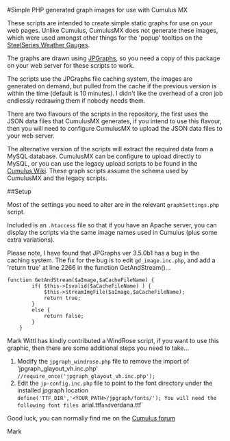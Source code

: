 #Simple PHP generated graph images for use with Cumulus MX

These scripts are intended to create simple static graphs for use on your web pages. Unlike Cumulus, CumulusMX does not generate these images, which were used amongst other things for the 'popup' tooltips on the [SteelSeries Weather Gauges](https://github.com/mcrossley/SteelSeries-Weather-Gauges).

The graphs are drawn using [JPGraphs](http://jpgraph.net/), so you need a copy of this package on your web server for these scripts to work.

The scripts use the JPGraphs file caching system, the images are generated on demand, but pulled from the cache if the previous version is within the time (default is 10 minutes). I didn't like the overhead of a cron job endlessly redrawing them if nobody needs them.

There are two flavours of the scripts in the repository, the first uses the JSON data files that CumulusMX generates, if you intend to use this flavour, then you will need to configure CumulusMX to upload the JSON data files to your web server.

The alternative version of the scripts will extract the required data from a MySQL database. CumulusMX can be configure to upload directly to MySQL, or you can use the legacy upload scripts to be found in the [Cumulus Wiki](http://wiki.sandaysoft.com/a/ImportCumulusFile). These graph scripts assume the schema used by CumulusMX and the legacy scripts.

##Setup

Most of the settings you need to alter are in the relevant `graphSettings.php` script.

Included is an `.htaccess` file so that if you have an Apache server, you can display the scripts via the same image names used in Cumulus (plus some extra variations).

Please note, I have found that JPGraphs ver 3.5.0b1 has a bug in the caching system. The fix for the bug is to edit `gd_image.inc.php`, and add a 'return true' at line 2266 in the function GetAndStream()...

```
function GetAndStream($aImage,$aCacheFileName) {
        if( $this->Isvalid($aCacheFileName) ) {
            $this->StreamImgFile($aImage,$aCacheFileName);
            return true;
        }
        else {
            return false;
        }
    }
```

Mark Wittl has kindly contributed a WindRose script, if you want to use this graphic, then there are some additional steps you need to take...

1. Modify the `jpgraph_windrose.php` file to remove the import of 'jpgraph_glayout_vh.inc.php'
`//require_once('jpgraph_glayout_vh.inc.php');`
2. Edit the `jp-config.inc.php` file to point to the font directory under the installed jpgraph location
`define('TTF_DIR','<YOUR_PATH>/jpgraph/fonts/');
You will need the following font files `arial.ttf` and `verdana.ttf`

Good luck, you can normally find me on the [Cumulus forum](http://sandaysoft.com/forum)

Mark
